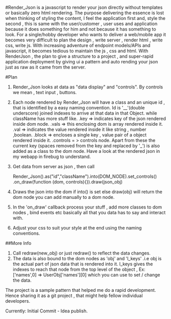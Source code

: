 #Render_Json is a javascript to render your json directly without templates or basically zero html rendering.
The purpose delivering the essence is lost when thinking of styling the content, I feel the application first and, style the second , this is same with the user/customer , user uses and application because it does something for him and not because it has something to look. For a single/hobby developer who wants to deliver a web/mobile app it becomes very difficult to plan the design , write server , render html , write css, write js. With increasing adventure of endpoint models/APIs and javascript, it becomes tedious to maintain the js , css and html. With RenderJson , the plan to give a structure to a project , and super-rapid application deployment by giving ui a pattern and auto rending your json just as raw as it came from the server.

#Plan 
1. Render_Json looks at data as "data display" and "controls". By controls we mean , text input , buttons.  
2. Each node rendered by Render_Json will have a class and an unique id , that is identified by a easy naming convention.
  	 Id is '__'(double underscore) joined indexes to arrive at that data in that Object.
	 while className has more stuff like.
	.key => indicates key of the json rendered inside dom node. 
	.vals => this enclosing dom is array rendered inside it.
	.val => indicates the value rendered inside it like string , number ,boolean.
	.block => encloses a single key , value pair of a object rendered inside it.
	.controls = > controls node.
	 Apart from these the current key (spaces removed from the key and replaced by '_') is also added as a class to the dom 	node.    Have a look at the rendered json in my webapp in firebug to understand.

3. Get data from server as json , then call 

   Render_Json().as("id","className").into(DOM_NODE).set_controls(<controls-here>)
				.on_draw(function (dom, controls){}).draw(json_obj) 
				
4. Draws the json into the dom if into() is set else draw(obj) will return the dom node you can add manually to a dom node.
5. In the 'on_draw' callback process your stuff , add more classes to dom nodes , bind events etc basically all that you data 	has to say and interact with.
6. Adjust your css to suit your style  at the end using the naming conventions. 

##More Info
1. Call redraw(new_obj) or just redraw() to reflect the data changes.
2. The data is also bound to the dom nodes as 'obj' and 'l_keys' .i.e obj is the actual part of json data that is rendered into it. l_keys gives the indexes to reach that node from the top level of the object ,
		 Ex: ['names',0] => UserObj['names'][0]
which you can use to set / change the data.

The project is a sample pattern that helped me do a rapid development. Hence sharing it as a git project , that might help fellow individual developers.

Currently:
Initial Commit - Idea publish.